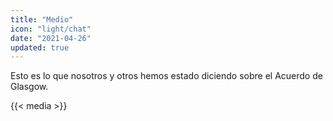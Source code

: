 ```yaml
---
title: "Medio"
icon: "light/chat"
date: "2021-04-26"
updated: true
---
```


Esto es lo que nosotros y otros hemos estado diciendo sobre el Acuerdo de Glasgow.  

{{< media >}}